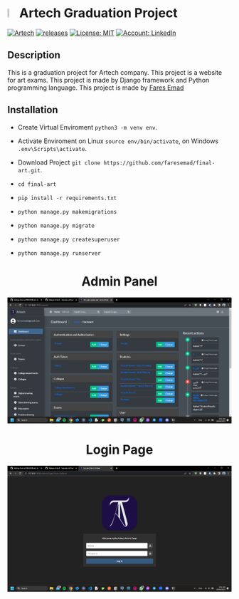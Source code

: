 # <img src='static\app\logo.ico' style='width:4%;height:4%'> Artech Graduation Project

[![Artech](https://img.shields.io/badge/Artech-Graduation%20Project-purple)](https://github.com/faresemad/final-art/)
[![releases](https://img.shields.io/badge/Releases-v1.0.0-green)](https://github.com/faresemad/final-art/tags/v1.0.0)
[![License: MIT](https://img.shields.io/badge/License-MIT-yellow.svg)](https://opensource.org/licenses/MIT)
[![Account: LinkedIn](https://img.shields.io/badge/Fares%20Emad-LinkedIn-blue)](https://www.linkedin.com/in/faresemad/)

## Description
This is a graduation project for Artech company. This project is a website for art exams. This project is made by Django framework and Python programming language. This project is made by [Fares Emad](https://github.com/faresemad/)

## Installation

- Create Virtual Enviroment ```python3 -m venv env```.

- Activate Enviroment on Linux ```source env/bin/activate```, on Windows ```.env\Scripts\activate```.

- Download Project ```git clone https://github.com/faresemad/final-art.git```.

- ```cd final-art```

- ```pip install -r requirements.txt```

- ```python manage.py makemigrations```

- ```python manage.py migrate```

- ```python manage.py createsuperuser```

- ```python manage.py runserver```

<h1 align="center">Admin Panel</h1>
<img src='static/app/1.png'>

<h1 align="center">Login Page</h1>
<img src='static/app/2.png'>
